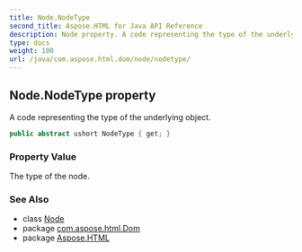 ```yaml
---
title: Node.NodeType
second_title: Aspose.HTML for Java API Reference
description: Node property. A code representing the type of the underlying object
type: docs
weight: 100
url: /java/com.aspose.html.dom/node/nodetype/
---
```

## Node.NodeType property

A code representing the type of the underlying object.

```java
public abstract ushort NodeType { get; }
```

### Property Value

The type of the node.

### See Also

* class [Node](../)
* package [com.aspose.html.Dom](../../node/)
* package [Aspose.HTML](../../../)
